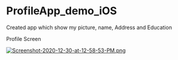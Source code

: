 # ProfileApp_demo_iOS
Created app which show my picture, name, Address and Education


Profile Screen 

[![Screenshot-2020-12-30-at-12-58-53-PM.png](https://i.postimg.cc/xTPMhmRv/Screenshot-2020-12-30-at-12-58-53-PM.png)](https://postimg.cc/GHH4sH6t)
